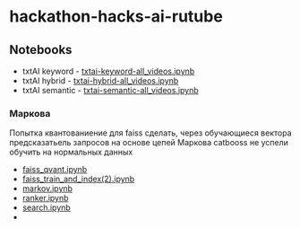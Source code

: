 # hackathon-hacks-ai-rutube

## Notebooks

- txtAI keyword -  [txtai-keyword-all_videos.ipynb](txtai-keyword-all_videos.ipynb)
- txtAI hybrid -  [txtai-hybrid-all_videos.ipynb](txtai-hybrid-all_videos.ipynb)
- txtAI semantic -  [txtai-semantic-all_videos.ipynb](txtai-semantic-all_videos.ipynb)

### Маркова

Попытка квантованиение для faiss сделать, через обучающиеся вектора предсказатьель запросов на основе цепей Маркова catbooss не успели обучить на нормальных данных

- [faiss_qvant.ipynb](faiss_qvant.ipynb)
- [faiss_train_and_index(2).ipynb](faiss_train_and_index%282%29.ipynb)
- [markov.ipynb](markov.ipynb)
- [ranker.ipynb](ranker.ipynb)
- [search.ipynb](search.ipynb)
- 